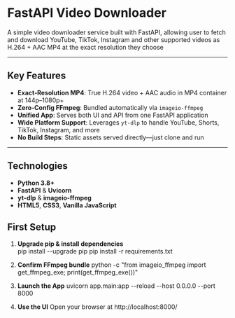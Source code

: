 # FastAPI Video Downloader

A simple video downloader service built with FastAPI, allowing user to fetch and download YouTube, TikTok, Instagram and other supported videos as H.264 + AAC MP4 at the exact resolution they choose

---

## Key Features

- **Exact‐Resolution MP4**: True H.264 video + AAC audio in MP4 container at 144p–1080p+  
- **Zero‐Config FFmpeg**: Bundled automatically via `imageio-ffmpeg`  
- **Unified App**: Serves both UI and API from one FastAPI application  
- **Wide Platform Support**: Leverages `yt-dlp` to handle YouTube, Shorts, TikTok, Instagram, and more  
- **No Build Steps**: Static assets served directly—just clone and run  

---

## Technologies

- **Python 3.8+**  
- **FastAPI** & **Uvicorn**  
- **yt-dlp** & **imageio-ffmpeg**  
- **HTML5**, **CSS3**, **Vanilla JavaScript**  


## First Setup

1. **Upgrade pip & install dependencies**  
   pip install --upgrade pip
   pip install -r requirements.txt

2. **Confirm FFmpeg bundle**
   python -c "from imageio_ffmpeg import get_ffmpeg_exe; print(get_ffmpeg_exe())"

3. **Launch the App**
   uvicorn app.main:app --reload --host 0.0.0.0 --port 8000

4. **Use the UI**
   Open your browser at http://localhost:8000/


